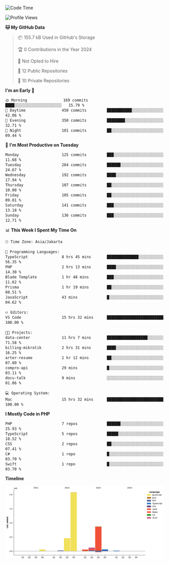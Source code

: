 <!--START_SECTION:waka-->
![Code Time](http://img.shields.io/badge/Code%20Time-388%20hrs%2017%20mins-blue)

![Profile Views](http://img.shields.io/badge/Profile%20Views-1-blue)

**🐱 My GitHub Data** 

> 📦 155.7 kB Used in GitHub's Storage 
 > 
> 🏆 0 Contributions in the Year 2024
 > 
> 🚫 Not Opted to Hire
 > 
> 📜 12 Public Repositories 
 > 
> 🔑 10 Private Repositories 
 > 
**I'm an Early 🐤** 

```text
🌞 Morning                169 commits         ████░░░░░░░░░░░░░░░░░░░░░   15.79 % 
🌆 Daytime                450 commits         ███████████░░░░░░░░░░░░░░   42.06 % 
🌃 Evening                350 commits         ████████░░░░░░░░░░░░░░░░░   32.71 % 
🌙 Night                  101 commits         ██░░░░░░░░░░░░░░░░░░░░░░░   09.44 % 
```
📅 **I'm Most Productive on Tuesday** 

```text
Monday                   125 commits         ███░░░░░░░░░░░░░░░░░░░░░░   11.68 % 
Tuesday                  264 commits         ██████░░░░░░░░░░░░░░░░░░░   24.67 % 
Wednesday                192 commits         ████░░░░░░░░░░░░░░░░░░░░░   17.94 % 
Thursday                 107 commits         ██░░░░░░░░░░░░░░░░░░░░░░░   10.00 % 
Friday                   105 commits         ██░░░░░░░░░░░░░░░░░░░░░░░   09.81 % 
Saturday                 141 commits         ███░░░░░░░░░░░░░░░░░░░░░░   13.18 % 
Sunday                   136 commits         ███░░░░░░░░░░░░░░░░░░░░░░   12.71 % 
```


📊 **This Week I Spent My Time On** 

```text
🕑︎ Time Zone: Asia/Jakarta

💬 Programming Languages: 
TypeScript               8 hrs 45 mins       ██████████████░░░░░░░░░░░   56.35 % 
PHP                      2 hrs 13 mins       ████░░░░░░░░░░░░░░░░░░░░░   14.30 % 
Blade Template           1 hr 48 mins        ███░░░░░░░░░░░░░░░░░░░░░░   11.62 % 
Prisma                   1 hr 19 mins        ██░░░░░░░░░░░░░░░░░░░░░░░   08.51 % 
JavaScript               43 mins             █░░░░░░░░░░░░░░░░░░░░░░░░   04.62 % 

🔥 Editors: 
VS Code                  15 hrs 32 mins      █████████████████████████   100.00 % 

🐱‍💻 Projects: 
data-center              11 hrs 7 mins       ██████████████████░░░░░░░   71.58 % 
billing-mikrotik         2 hrs 31 mins       ████░░░░░░░░░░░░░░░░░░░░░   16.25 % 
arter-resume             1 hr 12 mins        ██░░░░░░░░░░░░░░░░░░░░░░░   07.80 % 
compro-api               29 mins             █░░░░░░░░░░░░░░░░░░░░░░░░   03.11 % 
docu-talk                9 mins              ░░░░░░░░░░░░░░░░░░░░░░░░░   01.06 % 

💻 Operating System: 
Mac                      15 hrs 32 mins      █████████████████████████   100.00 % 
```

**I Mostly Code in PHP** 

```text
PHP                      7 repos             ██████░░░░░░░░░░░░░░░░░░░   25.93 % 
TypeScript               5 repos             █████░░░░░░░░░░░░░░░░░░░░   18.52 % 
CSS                      2 repos             ██░░░░░░░░░░░░░░░░░░░░░░░   07.41 % 
C#                       1 repo              █░░░░░░░░░░░░░░░░░░░░░░░░   03.70 % 
Swift                    1 repo              █░░░░░░░░░░░░░░░░░░░░░░░░   03.70 % 
```



**Timeline**

![Lines of Code chart](https://raw.githubusercontent.com/brstreet2/brstreet2/main/assets/bar_graph.png)


<!--END_SECTION:waka-->
